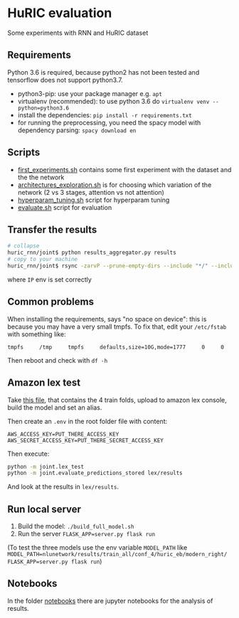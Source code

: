 # HuRIC evaluation

Some experiments with RNN and HuRIC dataset

## Requirements

Python 3.6 is required, because python2 has not been tested and tensorflow does not support python3.7.

- python3-pip: use your package manager e.g. `apt`
- virtualenv (recommended): to use python 3.6 do `virtualenv venv --python=python3.6`
- install the dependencies: `pip install -r requirements.txt`
- for running the preprocessing, you need the spacy model with dependency parsing: `spacy download en`

## Scripts

- [first_experiments.sh](first_experiment.sh) contains some first experiment with the dataset and the the network
- [architectures_exploration.sh](architectures_exploration.sh) is for choosing which variation of the network (2 vs 3 stages, attention vs not attention)
- [hyperparam_tuning.sh](hyperparam_tuning.sh) script for hyperparam tuning
- [evaluate.sh](evaluate.sh) script for evaluation

## Transfer the results

```bash
# collapse
huric_rnn/joint$ python results_aggregator.py results
# copy to your machine
huric_rnn/joint$ rsync -zarvP --prune-empty-dirs --include "*/" --include "*.png" --include "aggregated.json" --include "history_full.json" --exclude "*" martino.mensio@$IP:/home/martino.mensio/huric_rnn/joint/results results/google_cloud
```
where `IP` env is set correctly

## Common problems

When installing the requirements, says "no space on device": this is because you may have a very small tmpfs. To fix that, edit your `/etc/fstab` with something like:

```
tmpfs     /tmp     tmpfs     defaults,size=10G,mode=1777     0     0
```

Then reboot and check with `df -h`

## Amazon lex test

Take [this file](data/huric_eb/modern/amazon/lexTrainBot.json.zip), that contains the 4 train folds, upload to amazon lex console, build the model and set an alias.

Then create an `.env` in the root folder file with content:
```
AWS_ACCESS_KEY=PUT_THERE_ACCESS_KEY
AWS_SECRET_ACCESS_KEY=PUT_THERE_SECRET_ACCESS_KEY
```

Then execute:

```bash
python -m joint.lex_test
python -m joint.evaluate_predictions_stored lex/results
```

And look at the results in `lex/results`.

## Run local server

1. Build the model: `./build_full_model.sh`
2. Run the server `FLASK_APP=server.py flask run`

(To test the three models use the env variable `MODEL_PATH` like `MODEL_PATH=nlunetwork/results/train_all/conf_4/huric_eb/modern_right/ FLASK_APP=server.py flask run`)

## Notebooks

In the folder [notebooks](notebooks) there are jupyter notebooks for the analysis of results.
